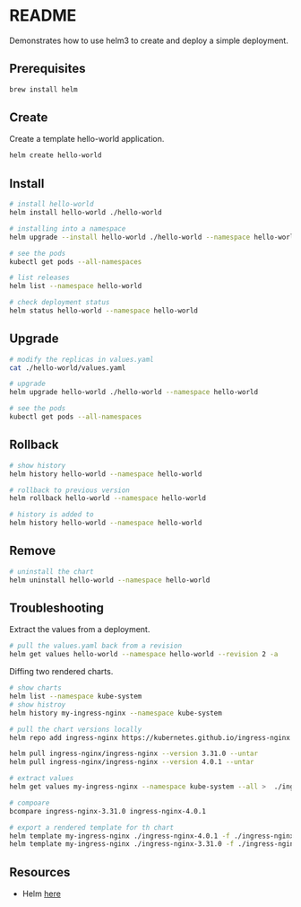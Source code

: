 # README

Demonstrates how to use helm3 to create and deploy a simple deployment.  

## Prerequisites

```sh
brew install helm
```

## Create

Create a template hello-world application.  

```sh
helm create hello-world  
```

## Install

```sh
# install hello-world
helm install hello-world ./hello-world

# installing into a namespace
helm upgrade --install hello-world ./hello-world --namespace hello-world --create-namespace

# see the pods 
kubectl get pods --all-namespaces

# list releases
helm list --namespace hello-world

# check deployment status
helm status hello-world --namespace hello-world
```

## Upgrade

```sh
# modify the replicas in values.yaml 
cat ./hello-world/values.yaml

# upgrade
helm upgrade hello-world ./hello-world --namespace hello-world

# see the pods 
kubectl get pods --all-namespaces
```

## Rollback

```sh
# show history
helm history hello-world --namespace hello-world

# rollback to previous version
helm rollback hello-world --namespace hello-world

# history is added to
helm history hello-world --namespace hello-world
```

## Remove

```sh
# uninstall the chart
helm uninstall hello-world --namespace hello-world
```

## Troubleshooting

Extract the values from a deployment.  

```sh
# pull the values.yaml back from a revision
helm get values hello-world --namespace hello-world --revision 2 -a
```

Diffing two rendered charts.  

```sh
# show charts
helm list --namespace kube-system
# show histroy
helm history my-ingress-nginx --namespace kube-system

# pull the chart versions locally
helm repo add ingress-nginx https://kubernetes.github.io/ingress-nginx

helm pull ingress-nginx/ingress-nginx --version 3.31.0 --untar
helm pull ingress-nginx/ingress-nginx --version 4.0.1 --untar

# extract values 
helm get values my-ingress-nginx --namespace kube-system --all >  ./ingress-nginx-3.31.0/actual-values.yaml 

# compoare
bcompare ingress-nginx-3.31.0 ingress-nginx-4.0.1   

# export a rendered template for th chart
helm template my-ingress-nginx ./ingress-nginx-4.0.1 -f ./ingress-nginx-4.0.1/actual-values.yaml --namespace default > ingress-nginx-4.0.1.yaml
helm template my-ingress-nginx ./ingress-nginx-3.31.0 -f ./ingress-nginx-3.31.0/actual-values.yaml --namespace default > ingress-nginx-3.31.0.yaml
```

## Resources

* Helm [here](https://helm.sh/)  
